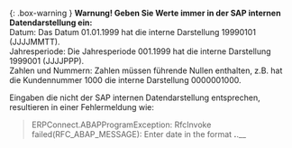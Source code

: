 {: .box-warning }
**Warnung! Geben Sie Werte immer in der SAP internen Datendarstellung ein:** <br>
Datum: Das Datum 01.01.1999 hat die interne Darstellung 19990101 (JJJJMMTT).<br>
Jahresperiode: Die Jahresperiode 001.1999 hat die interne Darstellung 1999001 (JJJJPPP).<br>
Zahlen und Nummern: Zahlen müssen führende Nullen enthalten, z.B. hat die Kundennummer 1000 die interne Darstellung 0000001000.

Eingaben die nicht der SAP internen Datendarstellung entsprechen, resultieren in einer Fehlermeldung wie:
>ERPConnect.ABAPProgramException: RfcInvoke failed(RFC_ABAP_MESSAGE): Enter date in the format __.__.__